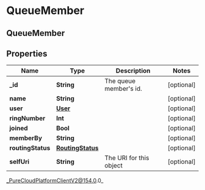 # QueueMember

## QueueMember

## Properties

|Name | Type | Description | Notes|
|------------ | ------------- | ------------- | -------------|
| **_id** | **String** | The queue member&#39;s id. | [optional] |
| **name** | **String** |  | [optional] |
| **user** | [**User**](User) |  | [optional] |
| **ringNumber** | **Int** |  | [optional] |
| **joined** | **Bool** |  | [optional] |
| **memberBy** | **String** |  | [optional] |
| **routingStatus** | [**RoutingStatus**](RoutingStatus) |  | [optional] |
| **selfUri** | **String** | The URI for this object | [optional] |



_PureCloudPlatformClientV2@154.0.0_

